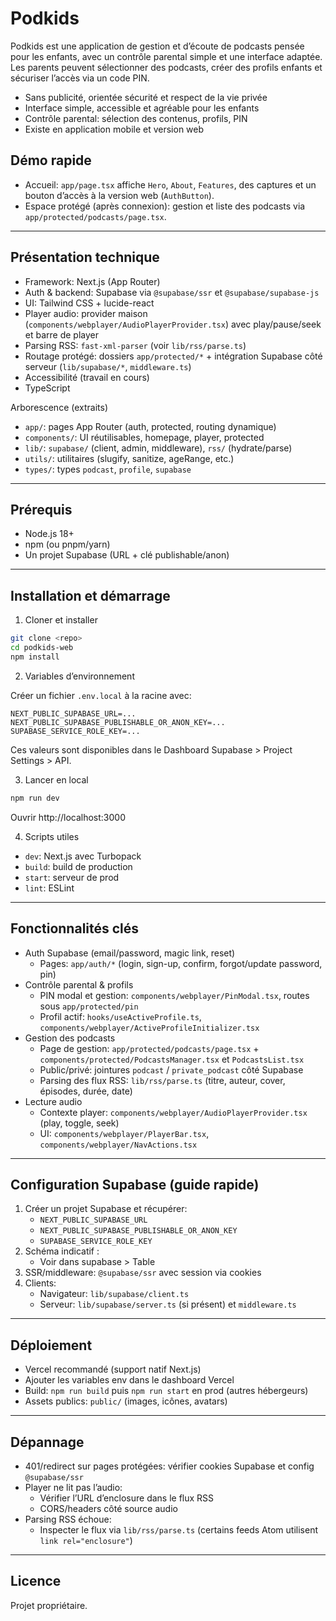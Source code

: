 # Podkids

Podkids est une application de gestion et d’écoute de podcasts pensée pour les enfants, avec un contrôle parental simple et une interface adaptée. Les parents peuvent sélectionner des podcasts, créer des profils enfants et sécuriser l’accès via un code PIN.

- Sans publicité, orientée sécurité et respect de la vie privée
- Interface simple, accessible et agréable pour les enfants
- Contrôle parental: sélection des contenus, profils, PIN
- Existe en application mobile et version web

## Démo rapide

- Accueil: `app/page.tsx` affiche `Hero`, `About`, `Features`, des captures et un bouton d’accès à la version web (`AuthButton`).
- Espace protégé (après connexion): gestion et liste des podcasts via `app/protected/podcasts/page.tsx`.

---

## Présentation technique

- Framework: Next.js (App Router)
- Auth & backend: Supabase via `@supabase/ssr` et `@supabase/supabase-js`
- UI: Tailwind CSS + lucide-react
- Player audio: provider maison (`components/webplayer/AudioPlayerProvider.tsx`) avec play/pause/seek et barre de player
- Parsing RSS: `fast-xml-parser` (voir `lib/rss/parse.ts`)
- Routage protégé: dossiers `app/protected/*` + intégration Supabase côté serveur (`lib/supabase/*`, `middleware.ts`)
- Accessibilité (travail en cours)
- TypeScript

Arborescence (extraits)

- `app/`: pages App Router (auth, protected, routing dynamique)
- `components/`: UI réutilisables, homepage, player, protected
- `lib/`: `supabase/` (client, admin, middleware), `rss/` (hydrate/parse)
- `utils/`: utilitaires (slugify, sanitize, ageRange, etc.)
- `types/`: types `podcast`, `profile`, `supabase`

---

## Prérequis

- Node.js 18+
- npm (ou pnpm/yarn)
- Un projet Supabase (URL + clé publishable/anon)

---

## Installation et démarrage

1) Cloner et installer

```bash
git clone <repo>
cd podkids-web
npm install
```

2) Variables d’environnement

Créer un fichier `.env.local` à la racine avec:

```
NEXT_PUBLIC_SUPABASE_URL=...
NEXT_PUBLIC_SUPABASE_PUBLISHABLE_OR_ANON_KEY=...
SUPABASE_SERVICE_ROLE_KEY=...
```

Ces valeurs sont disponibles dans le Dashboard Supabase > Project Settings > API.

3) Lancer en local

```bash
npm run dev
```

Ouvrir http://localhost:3000

4) Scripts utiles

- `dev`: Next.js avec Turbopack
- `build`: build de production
- `start`: serveur de prod
- `lint`: ESLint

---

## Fonctionnalités clés

- Auth Supabase (email/password, magic link, reset)
  - Pages: `app/auth/*` (login, sign-up, confirm, forgot/update password, pin)
- Contrôle parental & profils
  - PIN modal et gestion: `components/webplayer/PinModal.tsx`, routes sous `app/protected/pin`
  - Profil actif: `hooks/useActiveProfile.ts`, `components/webplayer/ActiveProfileInitializer.tsx`
- Gestion des podcasts
  - Page de gestion: `app/protected/podcasts/page.tsx` + `components/protected/PodcastsManager.tsx` et `PodcastsList.tsx`
  - Public/privé: jointures `podcast` / `private_podcast` côté Supabase
  - Parsing des flux RSS: `lib/rss/parse.ts` (titre, auteur, cover, épisodes, durée, date)
- Lecture audio
  - Contexte player: `components/webplayer/AudioPlayerProvider.tsx` (play, toggle, seek)
  - UI: `components/webplayer/PlayerBar.tsx`, `components/webplayer/NavActions.tsx`

---

## Configuration Supabase (guide rapide)

1. Créer un projet Supabase et récupérer:
   - `NEXT_PUBLIC_SUPABASE_URL`
   - `NEXT_PUBLIC_SUPABASE_PUBLISHABLE_OR_ANON_KEY`
   - `SUPABASE_SERVICE_ROLE_KEY`
2. Schéma indicatif :
   - Voir dans supabase > Table
3. SSR/middleware: `@supabase/ssr` avec session via cookies
4. Clients:
   - Navigateur: `lib/supabase/client.ts`
   - Serveur: `lib/supabase/server.ts` (si présent) et `middleware.ts`

---

## Déploiement

- Vercel recommandé (support natif Next.js)
- Ajouter les variables env dans le dashboard Vercel
- Build: `npm run build` puis `npm run start` en prod (autres hébergeurs)
- Assets publics: `public/` (images, icônes, avatars)

---

## Dépannage

- 401/redirect sur pages protégées: vérifier cookies Supabase et config `@supabase/ssr`
- Player ne lit pas l’audio:
  - Vérifier l’URL d’enclosure dans le flux RSS
  - CORS/headers côté source audio
- Parsing RSS échoue:
  - Inspecter le flux via `lib/rss/parse.ts` (certains feeds Atom utilisent `link rel="enclosure"`)

---

## Licence

Projet propriétaire.

